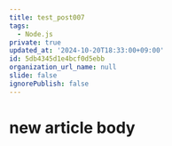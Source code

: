 ```yaml
---
title: test_post007
tags:
  - Node.js
private: true
updated_at: '2024-10-20T18:33:00+09:00'
id: 5db4345d1e4bcf0d5ebb
organization_url_name: null
slide: false
ignorePublish: false
---
```

# new article body

